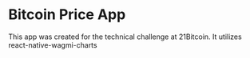 # Bitcoin Price App

This app was created for the technical challenge at 21Bitcoin. It utilizes react-native-wagmi-charts
